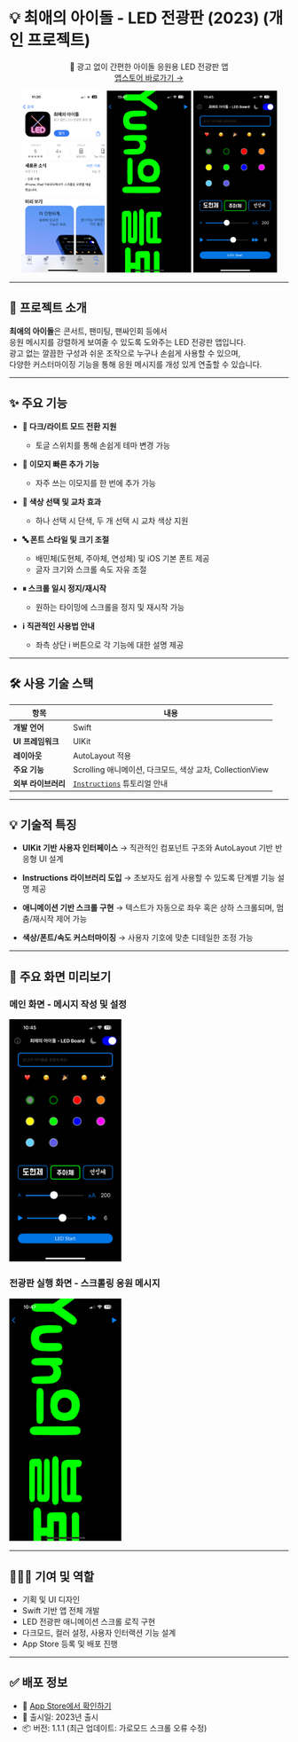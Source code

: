 # 💡 최애의 아이돌 - LED 전광판 (2023) (개인 프로젝트)

<div align="center">

📱 광고 없이 간편한 아이돌 응원용 LED 전광판 앱  
[앱스토어 바로가기 →](https://apps.apple.com/kr/app/%EC%B5%9C%EC%95%A0%EC%9D%98-%EC%95%84%EC%9D%B4%EB%8F%8C/id6470147565)

<img src="assets/img/led2.PNG" width="30%" />
<img src="assets/img/led3.PNG" width="30%" />
<img src="assets/img/led4.PNG" width="30%" />

</div>

---

## 📝 프로젝트 소개

**최애의 아이돌**은 콘서트, 팬미팅, 팬싸인회 등에서  
응원 메시지를 강렬하게 보여줄 수 있도록 도와주는 LED 전광판 앱입니다.  
광고 없는 깔끔한 구성과 쉬운 조작으로 누구나 손쉽게 사용할 수 있으며,  
다양한 커스터마이징 기능을 통해 응원 메시지를 개성 있게 연출할 수 있습니다.

---

## ✨ 주요 기능

- **🎉 다크/라이트 모드 전환 지원**

  - 토글 스위치를 통해 손쉽게 테마 변경 가능

- **📌 이모지 빠른 추가 기능**

  - 자주 쓰는 이모지를 한 번에 추가 가능

- **🎨 색상 선택 및 교차 효과**

  - 하나 선택 시 단색, 두 개 선택 시 교차 색상 지원

- **🔤 폰트 스타일 및 크기 조절**

  - 배민체(도현체, 주아체, 연성체) 및 iOS 기본 폰트 제공
  - 글자 크기와 스크롤 속도 자유 조절

- **⏸ 스크롤 일시 정지/재시작**

  - 원하는 타이밍에 스크롤을 정지 및 재시작 가능

- **ℹ️ 직관적인 사용법 안내**
  - 좌측 상단 i 버튼으로 각 기능에 대한 설명 제공

---

## 🛠️ 사용 기술 스택

| 항목                | 내용                                                                    |
| ------------------- | ----------------------------------------------------------------------- |
| **개발 언어**       | Swift                                                                   |
| **UI 프레임워크**   | UIKit                                                                   |
| **레이아웃**        | AutoLayout 적용                                                         |
| **주요 기능**       | Scrolling 애니메이션, 다크모드, 색상 교차, CollectionView               |
| **외부 라이브러리** | [`Instructions`](https://github.com/ephread/Instructions) 튜토리얼 안내 |

---

## 💡 기술적 특징

- **UIKit 기반 사용자 인터페이스**
  → 직관적인 컴포넌트 구조와 AutoLayout 기반 반응형 UI 설계

- **Instructions 라이브러리 도입**
  → 초보자도 쉽게 사용할 수 있도록 단계별 기능 설명 제공

- **애니메이션 기반 스크롤 구현**
  → 텍스트가 자동으로 좌우 혹은 상하 스크롤되며, 멈춤/재시작 제어 가능

- **색상/폰트/속도 커스터마이징**
  → 사용자 기호에 맞춘 디테일한 조정 가능

---

## 📱 주요 화면 미리보기

### 메인 화면 - 메시지 작성 및 설정

<img src="assets/img/led4.PNG" width="40%" />

### 전광판 실행 화면 - 스크롤링 응원 메시지

<img src="assets/img/led3.PNG" width="40%" />

---

## 🙋🏻‍♂️ 기여 및 역할

- 기획 및 UI 디자인
- Swift 기반 앱 전체 개발
- LED 전광판 애니메이션 스크롤 로직 구현
- 다크모드, 컬러 설정, 사용자 인터랙션 기능 설계
- App Store 등록 및 배포 진행

---

## ✅ 배포 정보

- 📱 [App Store에서 확인하기](https://apps.apple.com/kr/app/%EC%B5%9C%EC%95%A0%EC%9D%98-%EC%95%84%EC%9D%B4%EB%8F%8C/id6470147565)
- 📅 출시일: 2023년 출시
- 📦 버전: 1.1.1 (최근 업데이트: 가로모드 스크롤 오류 수정)
